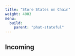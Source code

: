 ```yaml
---
title: "Store States on Chain"
weight: 4003
menu:
  build:
    parent: "phat-stateful"
---
```


## Incoming

